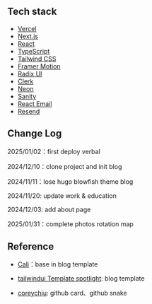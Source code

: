 ## Tech stack

- [Vercel](https://vercel.com/)
- [Next.js](https://nextjs.org/) 
- [React](https://reactjs.org/)
- [TypeScript](https://www.typescriptlang.org/)
- [Tailwind CSS](https://tailwindcss.com/) 
- [Framer Motion](https://www.framer.com/motion/)
- [Radix UI](https://www.radix-ui.com/)
- [Clerk](https://clerk.com/)
- [Neon](https://neon.tech/)
- [Sanity](https://www.sanity.io/)
- [React Email](https://react.email)
- [Resend](https://resend.com/)


## Change Log

2025/01/02：first deploy verbal 

2024/12/10：clone project and init blog

2024/11/11：lose hugo blowfish theme blog 

2024/11/20: update work & education

2024/12/03:  add about page

2025/01/31：complete photos rotation map

## Reference 

- [Cali](https://cali.so/)：base in blog template

- [tailwindui Template spotlight](https://spotlight.tailwindui.com/): blog template

- [coreychiu](https://coreychiu.com/): github card、github snake

